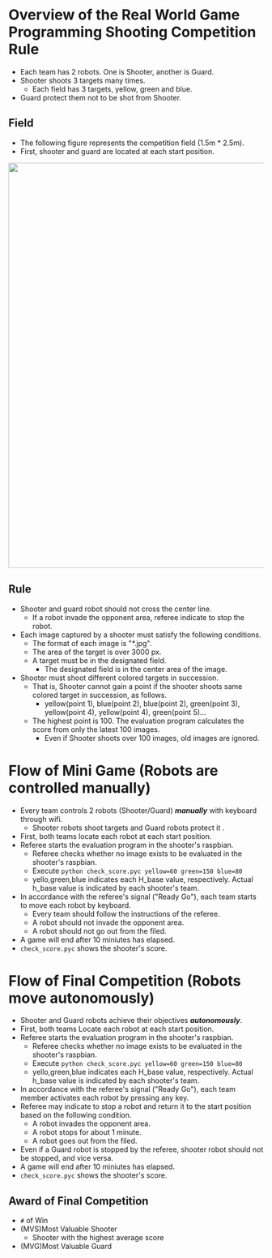 # Overview of the Real World Game Programming Shooting Competition Rule
- Each team has 2 robots. One is Shooter, another is Guard.
- Shooter shoots 3 targets many times.
  - Each field has 3 targets, yellow, green and blue.
- Guard protect them not to be shot from Shooter.

## Field
- The following figure represents the competition field (1.5m * 2.5m).
- First, shooter and guard are located at each start position.

<a href="https://sites.google.com/site/ipbloit/private/2018/04/field.jpg"><img src="https://sites.google.com/site/ipbloit/private/2018/04/field.jpg" border="0" width="800"></a>

## Rule
- Shooter and guard robot should not cross the center line.
  - If a robot invade the opponent area, referee indicate to stop the robot.
- Each image captured by a shooter must satisfy the following conditions.
  - The format of each image is "*.jpg".
  - The area of the target is over 3000 px.
  - A target must be in the designated field.
    - The designated field is in the center area of the image.
- Shooter must shoot different colored targets in succession.
  - That is, Shooter cannot gain a point if the shooter shoots same colored target in succession, as follows.
    - yellow(point 1), blue(point 2), blue(point 2), green(point 3), yellow(point 4), yellow(point 4), green(point 5)...
  - The highest point is 100. The evaluation program calculates the score from only the latest 100 images.
    - Even if Shooter shoots over 100 images, old images are ignored.

# Flow of Mini Game (Robots are controlled manually)
- Every team controls 2 robots (Shooter/Guard) ***manually*** with keyboard through wifi.
  - Shooter robots shoot targets and Guard robots protect it .
- First, both teams locate each robot at each start position.
- Referee starts the evaluation program in the shooter's raspbian.
  - Referee checks whether no image exists to be evaluated in the shooter's raspbian.
  - Execute `python check_score.pyc yellow=60 green=150 blue=80`
  - yello,green,blue indicates each H_base value, respectively. Actual h_base value is indicated by each shooter's team.
- In accordance with the referee's signal ("Ready Go"), each team starts to move each robot by keyboard.
  - Every team should follow the instructions of the referee. 
  - A robot should not invade the opponent area.
  - A robot should not go out from the filed.
- A game will end after 10 miniutes has elapsed.
- `check_score.pyc` shows the shooter's score.

# Flow of Final Competition (Robots move autonomously)
- Shooter and Guard robots achieve their objectives ***autonomously***.
- First, both teams Locate each robot at each start position.
- Referee starts the evaluation program in the shooter's raspbian.
  - Referee checks whether no image exists to be evaluated in the shooter's raspbian.
  - Execute `python check_score.pyc yellow=60 green=150 blue=80`
  - yello,green,blue indicates each H_base value, respectively. Actual h_base value is indicated by each shooter's team.
- In accordance with the referee's signal ("Ready Go"), each team member activates each robot by pressing any key.
- Referee may indicate to stop a robot and return it to the start position based on the following condition. 
  - A robot invades the opponent area.
  - A robot stops for about 1 minute.
  - A robot goes out from the filed.
- Even if a Guard robot is stopped by the referee, shooter robot should not be stopped, and vice versa.
- A game will end after 10 miniutes has elapsed.
- `check_score.pyc` shows the shooter's score.

## Award of Final Competition
- `#` of Win
- (MVS)Most Valuable Shooter
  - Shooter with the highest average score
- (MVG)Most Valuable Guard
